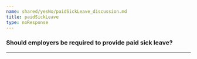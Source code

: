 ```yaml
---
name: shared/yesNo/paidSickLeave_discussion.md
title: paidSickLeave
type: noResponse
---
```


### Should employers be required to provide paid sick leave?

---

